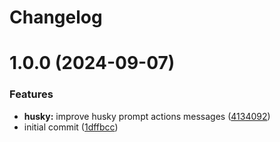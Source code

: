 # Changelog



# 1.0.0 (2024-09-07)


### Features

* **husky:** improve husky prompt actions messages ([4134092](https://github.com/Programming6-projects/LosCuriosos/commit/413409240b16fda3ead80fee10d6c814562609a6))
* initial commit ([1dffbcc](https://github.com/Programming6-projects/LosCuriosos/commit/1dffbccd37a0988dc4dffbe81596d7cf2eaacdeb))
